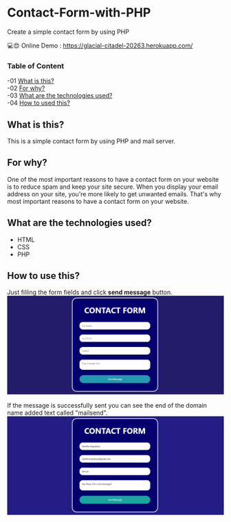 # Contact-Form-with-PHP
Create a simple contact form by using PHP

💻😍 Online Demo : https://glacial-citadel-20263.herokuapp.com/

### Table of Content
-01 [What is this?](#What)</br>
-02 [For why?](#why)</br>
-03 [What are the technologies used?](#technologies)</br>
-04 [How to used this?](#How)</br>


## What is this?<a name="What"/>
This is a simple contact form by using PHP and mail server.<br>

## For why?<a name="why"/>
One of the most important reasons to have a contact form on your website is to reduce spam and keep your site secure. When you display your email address on your site, you're more likely to get unwanted emails. That's why most important reasons to have a contact form on your website.<br>

## What are the technologies used?<a name="technologies"/>
- HTML
- CSS
- PHP

## How to use this?<a name="How"/>

Just filling the form fields and click **send message** button.<br>
<img src="img/a.PNG">

If the message is successfully sent you can see the end of the domain name added text called "mailsend".<br>
<img src="img/b.PNG">





